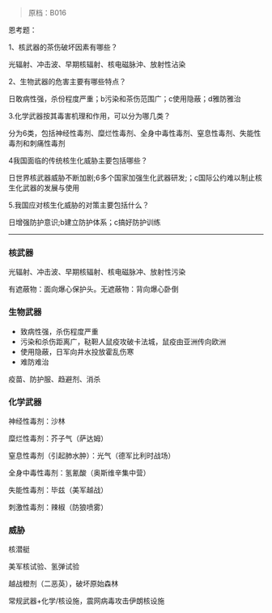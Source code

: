 > 原档：B016

恩考题：

1、核武器的茶伤破坏因素有哪些？

光辐射、冲击波、早期核辐射、核电磁脉沖、放射性沾染

2、生物武器的危害主要有哪些特点？

日敢病性强，杀份程度严重；b污染和茶伤范围广；c使用隐蔽；d雅防雅治

3.化学武器按其毒害机理和作用，可以分为哪几类？

分为6类，包括神经性毒剂、糜烂性毒剂、全身中毒性毒剂、窒息性毒剂、失能性毒剂和刺痛性毒剂

4我国面临的传统核生化威胁主要包括哪些？

日世界核武器威胁不断加剧;6多个国家加强生化武器研发;；c国际公约难以制止核生化武器的发展与使用

5.我国应对核生化威胁的对策主要包括什么？

日增强防护意识;b建立防护体系；c搞好防护训练



------

### 核武器

光辐射、冲击波、早期核辐射、核电磁脉冲、放射性污染

有遮蔽物：面向爆心保护头。无遮蔽物：背向爆心卧倒

### 生物武器

- 致病性强，杀伤程度严重
- 污染和杀伤距离广，鞑靼人鼠疫攻破卡法城，鼠疫由亚洲传向欧洲
- 使用隐蔽，日军向井水投放霍乱伤寒
- 难防难治

疫苗、防护服、趋避剂、消杀

### 化学武器

神经性毒剂：沙林

糜烂性毒剂：芥子气（萨达姆）

窒息性毒剂（引起肺水肿）：光气（德军比利时战场）

全身中毒性毒剂：氢氰酸（奥斯维辛集中营）

失能性毒剂：毕兹（美军越战）

刺激性毒剂：辣椒（防狼喷雾）

### 威胁

核潜艇

美军核试验、氢弹试验

越战橙剂（二恶英），破坏原始森林

常规武器+化学/核设施，震网病毒攻击伊朗核设施